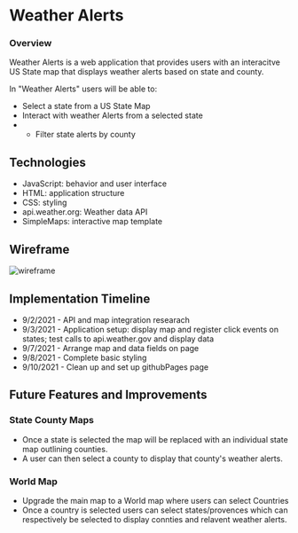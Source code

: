 # Weather Alerts

### Overview

Weather Alerts is a web application that provides users with an interacitve US State map that displays weather alerts based on state and county. 

In "Weather Alerts" users will be able to:
- Select a state from a US State Map
- Interact with weather Alerts from a selected state
- - Filter state alerts by county

## Technologies
- JavaScript: behavior and user interface
- HTML: application structure
- CSS: styling
- api.weather.org: Weather data API
- SimpleMaps: interactive map template 

## Wireframe
![wireframe]('./assets/weatherAlertsWireframe')

## Implementation Timeline
- 9/2/2021 - API and map integration researach
- 9/3/2021 - Application setup: display map and register click events on states; test calls to api.weather.gov and display data
- 9/7/2021 - Arrange map and data fields on page
- 9/8/2021 - Complete basic styling
- 9/10/2021 - Clean up and set up githubPages page 

## Future Features and Improvements

### State County Maps
- Once a state is selected the map will be replaced with an individual state map outlining counties.
- A user can then select a county to display that county's weather alerts.

### World Map
- Upgrade the main map to a World map where users can select Countries
- Once a country is selected users can select states/provences which can respectively be selected to display connties and relavent weather alerts.
